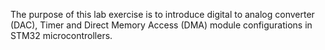 The purpose of this lab exercise is to introduce digital to analog converter (DAC), Timer and
Direct Memory Access (DMA) module configurations in STM32 microcontrollers.
